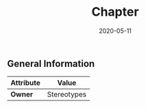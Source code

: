 ﻿---
title: Chapter
toc: false
type: specs
date: "2020-05-11"
draft: false
specification: VEC
version: 1.2.0
documentType: "Recommendation"
elementType: Class
classes:
  - Chapter
menu_name: vec-1.2.0
---


## General Information

| Attribute               | Value |
|-------------------------|-------|
| **Owner**               | Stereotypes |
